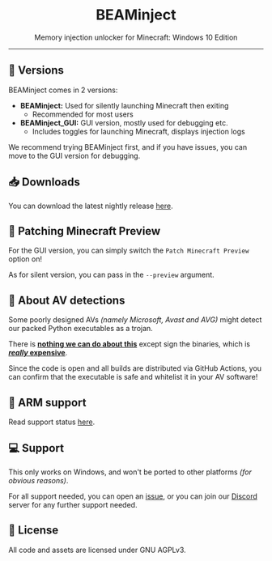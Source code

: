 <div align=center>
    <h1>BEAMinject</h1>Memory injection unlocker for Minecraft: Windows 10 Edition</p>
</div>

-----

## :wrench: Versions
BEAMinject comes in 2 versions:
- **BEAMinject:** Used for silently launching Minecraft then exiting
    - Recommended for most users
- **BEAMinject_GUI:** GUI version, mostly used for debugging etc.
    - Includes toggles for launching Minecraft, displays injection logs

We recommend trying BEAMinject first, and if you have issues, you can move to the GUI version for debugging.

## :inbox_tray: Downloads
You can download the latest nightly release [here](https://nightly.link/OpenM-Project/BEAMinject/workflows/build/main/BEAMinject_nightly.zip).

## :test_tube: Patching Minecraft Preview
For the GUI version, you can simply switch the `Patch Minecraft Preview` option on!

As for silent version, you can pass in the `--preview` argument.

## :rotating_light: About AV detections
Some poorly designed AVs *(namely Microsoft, Avast and AVG)* might detect our packed Python executables as a trojan.

There is [**nothing we can do about this**](https://github.com/pyinstaller/pyinstaller/issues/6754#issuecomment-1100821249) except sign the binaries, which is [***really* expensive**](https://codesigncert.com/blog/code-signing-certificate-cost).

Since the code is open and all builds are distributed via GitHub Actions, you can confirm that the executable is safe and whitelist it in your AV software!

## :test_tube: ARM support
Read support status [here](ARMstatus.md).

## :computer: Support
This only works on Windows,
and won't be ported to other platforms *(for obvious reasons)*.

For all support needed, you can open an [issue](https://github.com/OpenM-Project/BEAMinject/issues/), or you can join our [Discord](https://dsc.gg/openmproject "OpenM Community") server for any further support needed.

## :page_with_curl: License
All code and assets are licensed under GNU AGPLv3.
